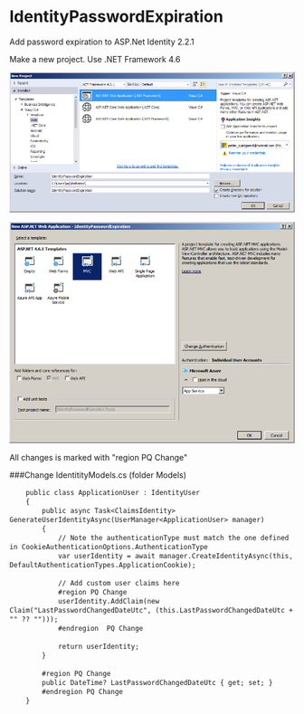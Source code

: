 # IdentityPasswordExpiration

Add password expiration to ASP.Net Identity 2.2.1

Make a new project. Use .NET Framework 4.6


![Image01](https://raw.githubusercontent.com/PeterQuistgaard/IdentityPasswordExpiration/master/image01.png)



![Image02](https://raw.githubusercontent.com/PeterQuistgaard/IdentityPasswordExpiration/master/image02.png)

All changes is marked with "region PQ Change"

###Change IdentitityModels.cs (folder Models)

```
    public class ApplicationUser : IdentityUser
    {
        public async Task<ClaimsIdentity> GenerateUserIdentityAsync(UserManager<ApplicationUser> manager)
        {
            // Note the authenticationType must match the one defined in CookieAuthenticationOptions.AuthenticationType
            var userIdentity = await manager.CreateIdentityAsync(this, DefaultAuthenticationTypes.ApplicationCookie);

            // Add custom user claims here
            #region PQ Change
            userIdentity.AddClaim(new Claim("LastPasswordChangedDateUtc", (this.LastPasswordChangedDateUtc + "" ?? "")));
            #endregion  PQ Change
            
            return userIdentity;
        }

        #region PQ Change
        public DateTime? LastPasswordChangedDateUtc { get; set; }
        #endregion PQ Change
    }
    
```
